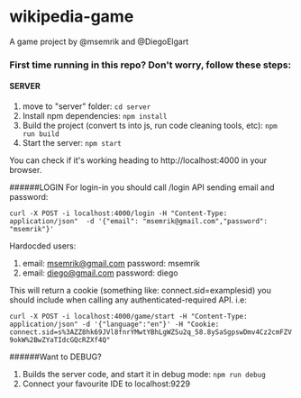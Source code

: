 # wikipedia-game
A game project by @msemrik and @DiegoElgart



### First time running in this repo? Don't worry, follow these steps:

#### SERVER
1. move to "server" folder: `cd server`
2. Install npm dependencies: `npm install`
3. Build the project (convert ts into js, run code cleaning tools, etc): `npm run build`
4. Start the server: `npm start`

You can check if it's working heading to http://localhost:4000 in your browser.

######LOGIN
For login-in you should call /login API sending email and password:

`curl -X POST -i localhost:4000/login -H "Content-Type: application/json"  -d '{"email": "msemrik@gmail.com","password": "msemrik"}'`

Hardocded users: 
1. email: msemrik@gmail.com password: msemrik
2. email: diego@gmail.com password: diego

This will return a cookie (something like: connect.sid=examplesid) you should include when calling any authenticated-required API.
i.e:

`curl -X POST -i localhost:4000/game/start -H "Content-Type: application/json" -d '{"language":"en"}' -H "Cookie: connect.sid=s%3AZZ8hk69JVl8fnrYMwtYBhLgWZSu2q_58.8ySaSgpswDmv4Cz2cmFZV9okW%2BwZYaTIdcGQcRZXf4Q"`

######Want to DEBUG?
1. Builds the server code, and start it in debug mode: `npm run debug`
2. Connect your favourite IDE to localhost:9229